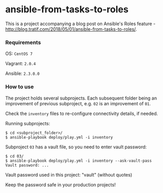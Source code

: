 # ansible-from-tasks-to-roles

This is a project accompanying a blog post on Ansible's Roles feature - http://blog.tratif.com/2018/05/01/ansible-from-tasks-to-roles/.

### Requirements

OS: `CentOS 7`

Vagrant: `2.0.4`

Ansible: `2.3.0.0`

### How to use

The project holds several subprojects. Each subsequent folder being an improvement of previous subproject, e.g. `02` is an improvement of `01`.

Check the `inventory` files to re-configure connectivity details, if needed.

Running subprojects:
```
$ cd <subproject_folder>/
$ ansible-playbook deploy/play.yml -i inventory
```

Subproject `03` has a vault file, so you need to enter vault password:
```
$ cd 03/
$ ansible-playbook deploy/play.yml -i inventory --ask-vault-pass
Vault password: ...
```

Vault password used in this project: "vault" (without quotes)

Keep the password safe in your production projects!